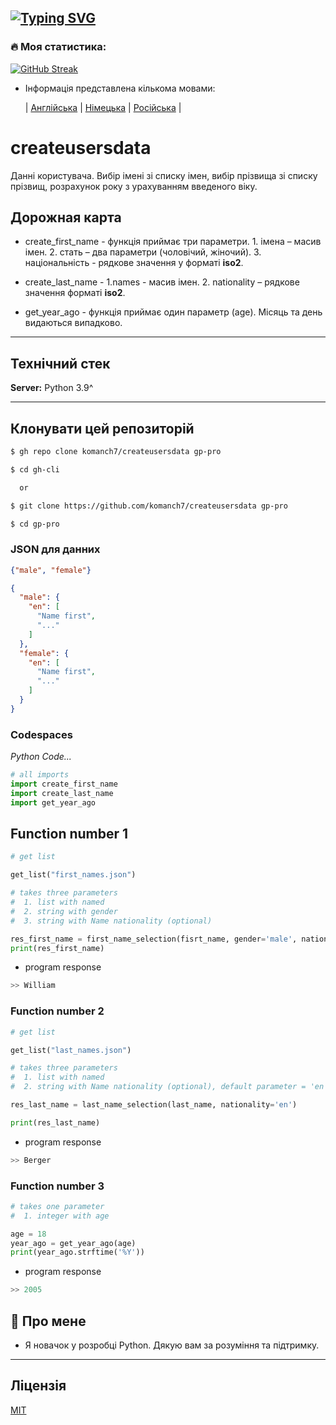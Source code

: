 [![Typing SVG](https://readme-typing-svg.herokuapp.com?color=%2336BCF7&lines=СТВОРЕННЯ+КОРИСТУВАЛЬНИХ+ДАНИХ)](https://github.com/komanch7/createusersdata)
---

### 🔥 Моя статистика:
[![GitHub Streak](https://github-readme-streak-stats.herokuapp.com/?user=komanch7&theme=dark&background=0d1117)](https://github.com/komanch7/createusersdata/pulse)
    
- Інформація представлена ​​кількома мовами:
    
    | [Англійська](https://github.com/komanch7/createusersdata/blob/main/README.md) |
    [Німецька](https://github.com/komanch7/createusersdata/blob/main/docs/README_DE.md) |
    [Російська](https://github.com/komanch7/createusersdata/blob/main/docs/README_RU.md) |

# createusersdata
Данні користувача. Вибір імені зі списку імен, вибір прізвища зі списку прізвищ, розрахунок року з урахуванням введеного віку.

## Дорожная карта
- create_first_name - функція приймає три параметри. 1. імена – масив імен. 2. стать – два параметри (чоловічий, жіночий). 3. національність - рядкове значення у форматі __iso2__.

- create_last_name - 1.names - масив імен. 2. nationality – рядкове значення форматі __iso2__.

- get_year_ago - функція приймає один параметр (age). Місяць та день видаються випадково.

---
## Технічний стек

**Server:** Python 3.9^

---

## Клонувати цей репозиторій

```sh
$ gh repo clone komanch7/createusersdata gp-pro

$ cd gh-cli

  or

$ git clone https://github.com/komanch7/createusersdata gp-pro

$ cd gp-pro
```



### JSON для данних
```json
{"male", "female"}
```
```json
{
  "male": {
    "en": [
      "Name first",
      "..."
    ]
  },
  "female": {
    "en": [
      "Name first",
      "..."
    ]
  }
}
```

### Codespaces
_Python Code..._
```python
# all imports
import create_first_name
import create_last_name
import get_year_ago
```
## Function number 1
```python
# get list

get_list("first_names.json")

# takes three parameters
#  1. list with named
#  2. string with gender
#  3. string with Name nationality (optional)

res_first_name = first_name_selection(fisrt_name, gender='male', nationality='us')
print(res_first_name)
```
- program response
```python
>> William
```
### Function number 2
```python
# get list

get_list("last_names.json")

# takes three parameters
#  1. list with named
#  2. string with Name nationality (optional), default parameter = 'en'

res_last_name = last_name_selection(last_name, nationality='en')

print(res_last_name)
```
- program response
```python
>> Berger
```
### Function number 3
```python
# takes one parameter
#  1. integer with age

age = 18
year_ago = get_year_ago(age)
print(year_ago.strftime('%Y'))
```
- program response
```python
>> 2005
```

## 🚀 Про мене
- Я новачок у розробці Python. Дякую вам за розуміння та підтримку.
---

## Ліцензія
[MIT](https://github.com/komanch7/createusersdata/LICENSE)
